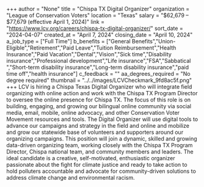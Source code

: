 +++
author = "None"
title = "Chispa TX Digital Organizer"
organization = "League of Conservation Voters"
location = "Texas"
salary = "$62,679 – $77,679 (effective April 1, 2024)"
link = "https://www.lcv.org/careers/chispa-tx-digital-organizer/"
sort_date = "2024-04-07"
created_at = "April 7, 2024"
closing_date = "April 10, 2024"
a_job_type = ["Full Time"]
b_benefits = ["General Benefits","Union-Eligible","Retirement","Paid Leave","Tuition Reimbursement","Health Insurance","Paid Vacation","Dental","Vision","Sick time","Disability insurance","Professional development","Life insurance","FSA","Sabbatical ","Short-term disability insurance","Long-term disability insurance","paid time off","health insurance"]
c_feedback = ""
aa_degrees_required = "No degree required"
thumbnail = "../../images/LCVCheckmark_9fd8ac5f.png"
+++
LCV is hiring a Chispa Texas Digital Organizer who will integrate field organizing with online action and work with the Chispa TX Program Director to oversee the online presence for Chispa TX. The focus of this role is on building, engaging, and growing our bilingual online community via social media, email, mobile, online advocacy, and other Conservation Voter Movement resources and tools. The Digital Organizer will use digital tools to advance our campaigns and strategy in the field and online and mobilize and grow our statewide base of volunteers and supporters around our organizing campaigns. This position will join a dynamic, skilled and growing data-driven organizing team, working closely with the Chispa TX Program Director, Chispa national team, and community members and leaders. The ideal candidate is a creative, self-motivated, enthusiastic organizer passionate about the fight for climate justice and ready to take action to hold polluters accountable and advocate for community-driven solutions to address climate change and environmental racism.